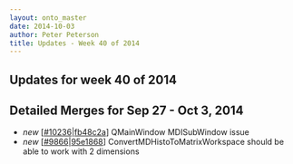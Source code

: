```yaml
---
layout: onto_master
date: 2014-10-03
author: Peter Peterson
title: Updates - Week 40 of 2014
---
```

Updates for week 40 of 2014
---------------------------

Detailed Merges for Sep 27 - Oct 3, 2014
----------------------------------------
* *new* \[[#10236](http://trac.mantidproject.org/mantid/ticket/10236)\|[fb48c2a](https://github.com/mantidproject/mantid/commit/fb48c2a9a1860f115328fb43a83109b96b0efbaa)\] QMainWindow MDISubWindow issue
* *new* \[[#9866](http://trac.mantidproject.org/mantid/ticket/9866)\|[95e1868](https://github.com/mantidproject/mantid/commit/95e186893ba0eb2fe30dd8eb0d471f9eaf566f2e)\] ConvertMDHistoToMatrixWorkspace should be able to work with 2 dimensions
